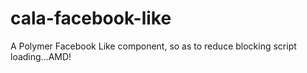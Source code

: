 # cala-facebook-like
A Polymer Facebook Like component, so as to reduce blocking script loading...AMD!
